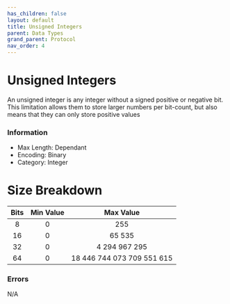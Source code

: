 ```yaml
---
has_children: false
layout: default
title: Unsigned Integers
parent: Data Types
grand_parent: Protocol
nav_order: 4
---
```

# Unsigned Integers
An unsigned integer is any integer without a signed positive or negative bit. This limitation allows them to store larger numbers per bit-count, but also means that they can only store positive values

### Information
- Max Length: Dependant
- Encoding: Binary
- Category: Integer

# Size Breakdown

| Bits | Min Value | Max Value |
|:---:|:---:|:---:|
| 8 | 0 | 255 |
| 16 | 0 | 65 535 |
| 32 | 0 | 4 294 967 295 |
| 64 | 0 | 18 446 744 073 709 551 615 |

### Errors
N/A